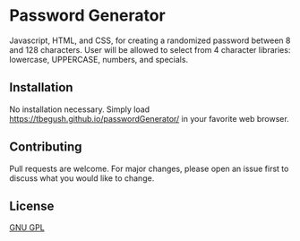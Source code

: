 # Password Generator

Javascript, HTML, and CSS, for creating a randomized password between 8 and 128 characters.  User will be allowed to select from 4 character libraries: lowercase, UPPERCASE, numbers, and specials. 

## Installation

No installation necessary.   Simply load https://tbegush.github.io/passwordGenerator/ in your favorite web browser.

## Contributing
Pull requests are welcome. For major changes, please open an issue first to discuss what you would like to change.

## License
[GNU GPL](https://www.gnu.org/licenses/gpl-3.0.en.html)
